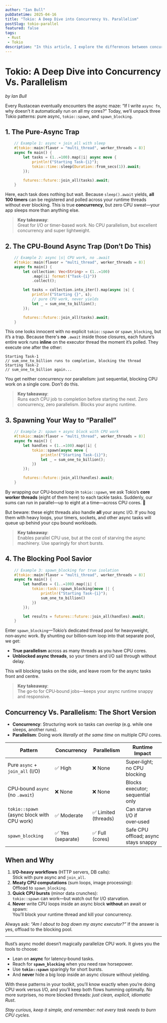```yaml
---
author: "Ian Bull"
pubDatetime: 2025-04-16
title: "Tokio: A Deep Dive into Concurrency Vs. Parallelism"
postSlug: tokio-parallel
featured: false
tags:
 - Rust
 - Tokio
description: "In this article, I explore the differences between concurrency and parallelism in Rust using Tokio, and provide insights into effectively managing async tasks and CPU-bound workloads."
---
```


# Tokio: A Deep Dive into Concurrency Vs. Parallelism

*by Ian Bull*

Every Rustacean eventually encounters the async maze: “If I write `async fn`, why doesn’t it automatically run on all my cores?” Today, we’ll unpack three Tokio patterns: pure async, `tokio::spawn`, and `spawn_blocking`.

## 1. The Pure‑Async Trap

```rust
    // Example 1: async + join_all with sleep
    #[tokio::main(flavor = "multi_thread", worker_threads = 8)]
    async fn main() {
        let tasks = (1..=100).map(|i| async move {
            println!("Starting Task-{i}");
            tokio::time::sleep(Duration::from_secs(1)).await;
        });

        futures::future::join_all(tasks).await;
    }
```

Here, each task does nothing but wait. Because `sleep().await` yields, **all 100 timers** can be registered and polled across your runtime threads without ever blocking. This is true **concurrency**, but zero CPU sweat—your app sleeps more than anything else.

> **Key takeaway**:  
> Great for I/O or timer-based work. No CPU parallelism, but excellent concurrency and super lightweight.

## 2. The CPU‑Bound Async Trap (Don’t Do This)

```rust
    // Example 2: async |s| CPU work, no .await
    #[tokio::main(flavor = "multi_thread", worker_threads = 8)]
    async fn main() {
        let collection: Vec<String> = (1..=100)
            .map(|i| format!("Task-{i}"))
            .collect();

        let tasks = collection.into_iter().map(async |s| {
            println!("Starting {}", s);
            // pure CPU work, never yields
            let _ = sum_one_to_billion();
        });

        futures::future::join_all(tasks).await;
    }
```

This one looks innocent with no explicit `tokio::spawn` or `spawn_blocking`, but it’s a trap. Because there's **no** `.await` inside those closures, each future’s entire work runs **inline** on the executor thread the moment it’s polled. They execute one after the other:

    Starting Task-1
    // sum_one_to_billion runs to completion, blocking the thread
    Starting Task-2
    // sum_one_to_billion again...

You get neither concurrency nor parallelism: just sequential, blocking CPU work on a single core. Don’t do this.

> **Key takeaway**:  
> Runs each CPU job to completion before starting the next. Zero concurrency, zero parallelism. Blocks your async runtime.

## 3. Spawning Your Way to “Parallel”

```rust
    // Example 2: spawn + async block with CPU work
    #[tokio::main(flavor = "multi_thread", worker_threads = 8)]
    async fn main() {
        let handles = (1..=100).map(|i| {
            tokio::spawn(async move {
                println!("Starting Task-{i}");
                let _ = sum_one_to_billion();
            })
        });

        futures::future::join_all(handles).await;
    }
```

By wrapping our CPU‑bound loop in `tokio::spawn`, we ask Tokio’s **core worker threads** (eight of them here) to each tackle tasks. Suddenly, our sums can run in parallel—up to eight at a time—across CPU cores. 🎉

But beware: these eight threads also handle **all** your async I/O. If you hog them with heavy loops, your timers, sockets, and other async tasks will queue up behind your cpu bound workloads.

> **Key takeaway**:  
> Enables parallel CPU use, but at the cost of starving the async machinery. Use sparingly for short bursts.

## 4. The Blocking Pool Savior

```rust
    // Example 3: spawn_blocking for true isolation
    #[tokio::main(flavor = "multi_thread", worker_threads = 8)]
    async fn main() {
        let handles = (1..=100).map(|i| {
            tokio::task::spawn_blocking(move || {
                println!("Starting Task-{i}");
                sum_one_to_billion()
            })
        });

        let results = futures::future::join_all(handles).await;
    }
```

Enter `spawn_blocking`—Tokio’s dedicated thread pool for heavyweight, non‑async work. By shunting our billion‑sum loop into that separate pool, we get:

- **True parallelism** across as many threads as you have CPU cores.  
- **Unblocked async threads**, so your timers and I/O sail through without delay.  

This will blocking tasks on the side, and leave room for the async tasks front and centre.

> **Key takeaway**:  
> The go‑to for CPU‑bound jobs—keeps your async runtime snappy and responsive.

## Concurrency Vs. Parallelism: The Short Version

- **Concurrency**: Structuring work so tasks can *overlap* (e.g. while one sleeps, another runs).  
- **Parallelism**: Doing work *literally at the same time* on multiple CPU cores.

| Pattern                                        | Concurrency        | Parallelism          | Runtime Impact                         |
|------------------------------------------------|--------------------|----------------------|----------------------------------------|
| Pure `async` + `join_all` (I/O)                | ✅ High            | ❌ None              | Super‑light; no CPU blocking           |
| CPU‑bound `async` (no `.await`)                | ❌ None            | ❌ None              | Blocks executor; sequential only       |
| `tokio::spawn` (async block with CPU work)     | ✅ Moderate        | ✅ Limited (threads) | Can starve I/O if over‑used            |
| `spawn_blocking`                               | ✅ Yes (separate)  | ✅ Full (cores)      | Safe CPU offload; async stays snappy   |

## When and Why

1. **I/O‑heavy workflows** (HTTP servers, DB calls):  
   Stick with pure async and `join_all`.  
2. **Meaty CPU computations** (sum loops, image processing):  
   Offload to `spawn_blocking`.  
3. **Quick CPU bursts** (minor data crunches):  
   `tokio::spawn` can work—but watch out for I/O starvation.  
4. **Never** write CPU loops inside an async block **without** an await or spawn:  
   You’ll block your runtime thread and kill your concurrency.

Always ask: *“Am I about to bog down my async executor?”* If the answer is yes, offload to the blocking pool.

---

Rust’s async model doesn’t magically parallelize CPU work. It gives you the tools to choose:

- Lean on **async** for latency‑bound tasks.  
- Reach for **`spawn_blocking`** when you need raw horsepower.  
- Use **`tokio::spawn`** sparingly for short bursts.  
- And **never** hide a big loop inside an async closure without yielding.

With these patterns in your toolkit, you’ll know exactly when you’re doing CPU work versus I/O, and you’ll keep both flows humming optimally. No more surprises, no more blocked threads: *just clean, explicit, idiomatic Rust*.

*Stay curious, keep it simple, and remember: not every task needs to burn CPU cycles.*  
